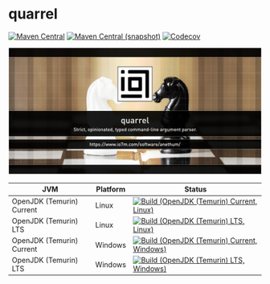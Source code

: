 quarrel
===

[![Maven Central](https://img.shields.io/maven-central/v/com.io7m.quarrel/com.io7m.quarrel.svg?style=flat-square)](http://search.maven.org/#search%7Cga%7C1%7Cg%3A%22com.io7m.quarrel%22)
[![Maven Central (snapshot)](https://img.shields.io/nexus/s/https/s01.oss.sonatype.org/com.io7m.quarrel/com.io7m.quarrel.svg?style=flat-square)](https://s01.oss.sonatype.org/content/repositories/snapshots/com/io7m/quarrel/)
[![Codecov](https://img.shields.io/codecov/c/github/io7m/quarrel.svg?style=flat-square)](https://codecov.io/gh/io7m/quarrel)

![quarrel](./src/site/resources/quarrel.jpg?raw=true)

| JVM | Platform | Status |
|-----|----------|--------|
| OpenJDK (Temurin) Current | Linux | [![Build (OpenJDK (Temurin) Current, Linux)](https://img.shields.io/github/actions/workflow/status/io7m/quarrel/main.linux.temurin.current.yml)](https://www.github.com/io7m-com/quarrel/actions?query=workflow%3Amain.linux.temurin.current)|
| OpenJDK (Temurin) LTS | Linux | [![Build (OpenJDK (Temurin) LTS, Linux)](https://img.shields.io/github/actions/workflow/status/io7m/quarrel/main.linux.temurin.lts.yml)](https://www.github.com/io7m-com/quarrel/actions?query=workflow%3Amain.linux.temurin.lts)|
| OpenJDK (Temurin) Current | Windows | [![Build (OpenJDK (Temurin) Current, Windows)](https://img.shields.io/github/actions/workflow/status/io7m/quarrel/main.windows.temurin.current.yml)](https://www.github.com/io7m-com/quarrel/actions?query=workflow%3Amain.windows.temurin.current)|
| OpenJDK (Temurin) LTS | Windows | [![Build (OpenJDK (Temurin) LTS, Windows)](https://img.shields.io/github/actions/workflow/status/io7m/quarrel/main.windows.temurin.lts.yml)](https://www.github.com/io7m-com/quarrel/actions?query=workflow%3Amain.windows.temurin.lts)|

